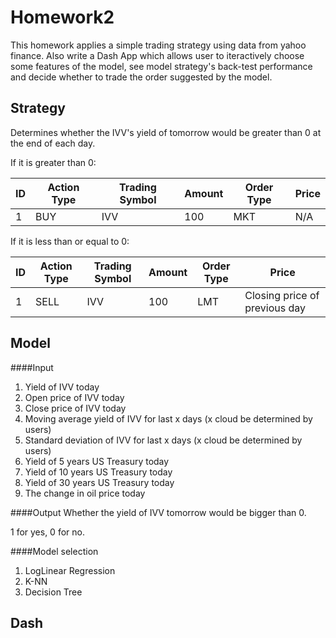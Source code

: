 # Homework2
This homework applies a simple trading strategy using data from yahoo finance. Also write a Dash App which allows user to iteractively choose some features of the model, see model strategy's back-test performance and decide whether to trade the order suggested by the model.
## Strategy
Determines whether the IVV's yield of tomorrow would be greater than 0 at the end of each day.

If it is greater than 0:

|ID|Action Type|Trading Symbol| Amount|Order Type|Price|
|--|---|---|---|---|---|
|1|BUY|IVV|100|MKT|N/A|

If it is less than or equal to 0:

|ID|Action Type|Trading Symbol| Amount|Order Type|Price|
|--|---|---|---|---|---|
|1|SELL|IVV|100|LMT|Closing price of previous day|
## Model
####Input
1. Yield of IVV today
2. Open price of IVV today
3. Close price of IVV today
4. Moving average yield of IVV for last x days (x cloud be determined by users)
5. Standard deviation of IVV for last x days (x cloud be determined by users)
6. Yield of 5 years US Treasury today
7. Yield of 10 years US Treasury today
8. Yield of 30 years US Treasury today
9. The change in oil price today

####Output
Whether the yield of IVV tomorrow would be bigger than 0.

1 for yes, 0 for no.

####Model selection
1. LogLinear Regression
2. K-NN
3. Decision Tree

## Dash
